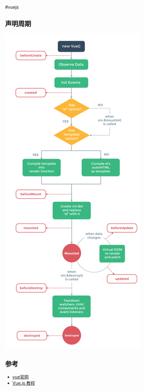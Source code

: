 #vuejs
## 声明周期
![](images/lifecycle.png)




## 参考
- [vue官网](https://cn.vuejs.org/)
- [Vue.js 教程](http://www.ctolib.com/docs-vue-js-c-index)
